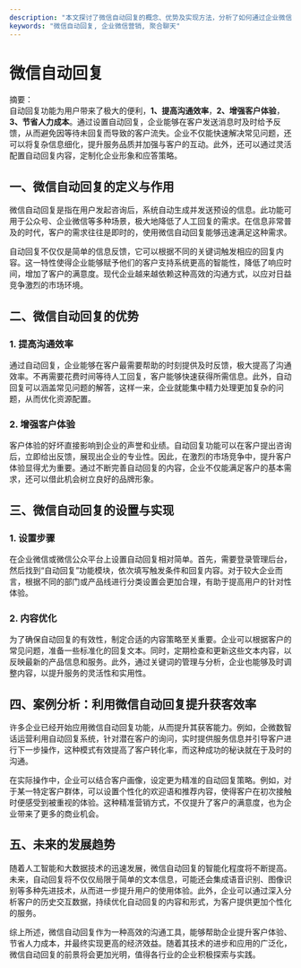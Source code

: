 ```yaml
---
description: "本文探讨了微信自动回复的概念、优势及实现方法，分析了如何通过企业微信营销提升客户沟通效率。"
keywords: "微信自动回复, 企业微信营销, 聚合聊天"
---
```

# 微信自动回复

摘要：  
自动回复功能为用户带来了极大的便利，**1、提高沟通效率**，**2、增强客户体验**，**3、节省人力成本**。通过设置自动回复，企业能够在客户发送消息时及时给予反馈，从而避免因等待未回复而导致的客户流失。企业不仅能快速解决常见问题，还可以将复杂信息细化，提升服务品质并加强与客户的互动。此外，还可以通过灵活配置自动回复内容，定制化企业形象和应答策略。

## 一、微信自动回复的定义与作用

微信自动回复是指在用户发起咨询后，系统自动生成并发送预设的信息。此功能可用于公众号、企业微信等多种场景，极大地降低了人工回复的需求。在信息非常普及的时代，客户的需求往往是即时的，使用微信自动回复能够迅速满足这种需求。

自动回复不仅仅是简单的信息反馈，它可以根据不同的关键词触发相应的回复内容。这一特性使得企业能够赋予他们的客户支持系统更高的智能性，降低了响应时间，增加了客户的满意度。现代企业越来越依赖这种高效的沟通方式，以应对日益竞争激烈的市场环境。

## 二、微信自动回复的优势

### 1. 提高沟通效率

通过自动回复，企业能够在客户最需要帮助的时刻提供及时反馈，极大提高了沟通效率。不再需要花费时间等待人工回复，客户能够快速获得所需信息。此外，自动回复可以涵盖常见问题的解答，这样一来，企业就能集中精力处理更加复杂的问题，从而优化资源配置。

### 2. 增强客户体验

客户体验的好坏直接影响到企业的声誉和业绩。自动回复功能可以在客户提出咨询后，立即给出反馈，展现出企业的专业性。因此，在激烈的市场竞争中，提升客户体验显得尤为重要。通过不断完善自动回复的内容，企业不仅能满足客户的基本需求，还可以借此机会树立良好的品牌形象。

## 三、微信自动回复的设置与实现

### 1. 设置步骤

在企业微信或微信公众平台上设置自动回复相对简单。首先，需要登录管理后台，然后找到“自动回复”功能模块，依次填写触发条件和回复内容。对于较大企业而言，根据不同的部门或产品线进行分类设置会更加合理，有助于提高用户的针对性体验。

### 2. 内容优化

为了确保自动回复的有效性，制定合适的内容策略至关重要。企业可以根据客户的常见问题，准备一些标准化的回复文本。同时，定期检查和更新这些文本内容，以反映最新的产品信息和服务。此外，通过关键词的管理与分析，企业也能够及时调整内容，以提升服务的灵活性和实用性。

## 四、案例分析：利用微信自动回复提升获客效率

许多企业已经开始应用微信自动回复功能，从而提升其获客能力。例如，企微数智话运营利用自动回复系统，针对潜在客户的询问，实时提供服务信息并引导客户进行下一步操作，这种模式有效提高了客户转化率，而这种成功的秘诀就在于及时的沟通。

在实际操作中，企业可以结合客户画像，设定更为精准的自动回复策略。例如，对于某一特定客户群体，可以设置个性化的欢迎语和推荐内容，使得客户在初次接触时便感受到被重视的体验。这种精准营销方式，不仅提升了客户的满意度，也为企业带来了更多的商业机会。

## 五、未来的发展趋势

随着人工智能和大数据技术的迅速发展，微信自动回复的智能化程度将不断提高。未来，自动回复将不仅仅局限于简单的文本信息，可能还会集成语音识别、图像识别等多种先进技术，从而进一步提升用户的使用体验。此外，企业可以通过深入分析客户的历史交互数据，持续优化自动回复的内容和形式，为客户提供更加个性化的服务。

综上所述，微信自动回复作为一种高效的沟通工具，能够帮助企业提升客户体验、节省人力成本，并最终实现更高的经济效益。随着其技术的进步和应用的广泛化，微信自动回复的前景将会更加光明，值得各行业的企业积极探索与实践。
